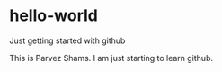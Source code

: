 # hello-world
Just getting started with github

This is Parvez Shams. I am just starting to learn github. 

